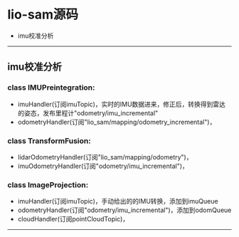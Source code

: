 # lio-sam源码

- imu校准分析

---

## imu校准分析

### class IMUPreintegration:
- imuHandler(订阅imuTopic)，实时的IMU数据进来，修正后，转换得到雷达的姿态，发布里程计"odometry/imu_incremental"
- odometryHandler(订阅"lio_sam/mapping/odometry_incremental")，

### class TransformFusion:
- lidarOdometryHandler(订阅"lio_sam/mapping/odometry")，
- imuOdometryHandler(订阅"odometry/imu_incremental")，


### class ImageProjection:
- imuHandler(订阅imuTopic)，手动给出的的IMU转换，添加到imuQueue
- odometryHandler(订阅"odometry/imu_incremental")，添加到odomQueue
- cloudHandler(订阅pointCloudTopic)，


---